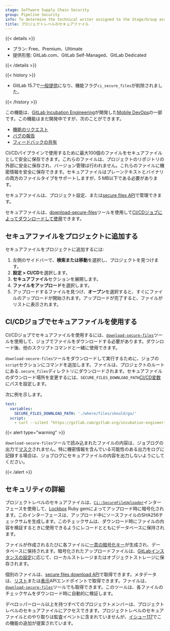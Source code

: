 ```yaml
---
stage: Software Supply Chain Security
group: Pipeline Security
info: To determine the technical writer assigned to the Stage/Group associated with this page, see https://handbook.gitlab.com/handbook/product/ux/technical-writing/#assignments
title: プロジェクトレベルのセキュアファイル
---
```


{{< details >}}

- プラン: Free、Premium、Ultimate
- 提供形態: GitLab.com、GitLab Self-Managed、GitLab Dedicated

{{< /details >}}

{{< history >}}

- GitLab 15.7で[一般提供](https://gitlab.com/gitlab-org/gitlab/-/issues/350748)になり、機能フラグ`ci_secure_files`が削除されました。

{{< /history >}}

この機能は、[GitLab Incubation Engineering](https://handbook.gitlab.com/handbook/engineering/development/incubation/)が開発した[Mobile DevOps](../mobile_devops/_index.md)の一部です。この機能はまだ開発中ですが、次のことができます。

- [機能のリクエスト](https://gitlab.com/gitlab-org/incubation-engineering/mobile-devops/feedback/-/issues/new?issuable_template=feature_request)
- [バグの報告](https://gitlab.com/gitlab-org/incubation-engineering/mobile-devops/feedback/-/issues/new?issuable_template=report_bug)
- [フィードバックの共有](https://gitlab.com/gitlab-org/incubation-engineering/mobile-devops/feedback/-/issues/new?issuable_template=general_feedback)

CI/CDパイプラインで使用するために最大100個のファイルをセキュアファイルとして安全に保存できます。これらのファイルは、プロジェクトのリポジトリの外部に安全に保存され、バージョン管理は行われません。これらのファイルに機密情報を安全に保存できます。セキュアファイルはプレーンテキストとバイナリの両方のファイルタイプをサポートしますが、5 MB以下である必要があります。

セキュアファイルは、プロジェクト設定、または[secure files API](../../api/secure_files.md)で管理できます。

セキュアファイルは、[download-secure-files](https://gitlab.com/gitlab-org/incubation-engineering/mobile-devops/download-secure-files)ツールを使用して[CI/CDジョブによってダウンロードして使用](#use-secure-files-in-cicd-jobs)できます。

## セキュアファイルをプロジェクトに追加する

セキュアファイルをプロジェクトに追加するには:

1. 左側のサイドバーで、**検索または移動**を選択し、プロジェクトを見つけます。
1. **設定 > CI/CD**を選択します。
1. **セキュアファイル**セクションを展開します。
1. **ファイルをアップロード**を選択します。
1. アップロードするファイルを見つけ、**オープン**を選択すると、すぐにファイルのアップロードが開始されます。アップロードが完了すると、ファイルがリストに表示されます。

## CI/CDジョブでセキュアファイルを使用する

CI/CDジョブでセキュアファイルを使用するには、[`download-secure-files`](https://gitlab.com/gitlab-org/incubation-engineering/mobile-devops/download-secure-files)ツールを使用して、ジョブでファイルをダウンロードする必要があります。ダウンロード後、他のスクリプトコマンドと一緒に使用できます。

`download-secure-files`ツールをダウンロードして実行するために、ジョブの`script`セクションにコマンドを追加します。ファイルは、プロジェクトのルートにある`.secure_files`ディレクトリにダウンロードされます。セキュアファイルのダウンロード場所を変更するには、`SECURE_FILES_DOWNLOAD_PATH`[CI/CD変数](../variables/_index.md)にパスを設定します。

次に例を示します。

```yaml
test:
  variables:
    SECURE_FILES_DOWNLOAD_PATH: './where/files/should/go/'
  script:
    - curl --silent "https://gitlab.com/gitlab-org/incubation-engineering/mobile-devops/download-secure-files/-/raw/main/installer" | bash
```

{{< alert type="warning" >}}

`download-secure-files`ツールで読み込まれたファイルの内容は、ジョブログの出力で[マスク](../variables/_index.md#mask-a-cicd-variable)されません。特に機密情報を含んでいる可能性のある出力をログに記録する場合は、ジョブログにセキュアファイルの内容を出力しないようにしてください。

{{< /alert >}}

## セキュリティの詳細

プロジェクトレベルのセキュアファイルは、[`Ci::SecureFileUploader`](https://gitlab.com/gitlab-org/gitlab/-/blob/master/app/uploaders/ci/secure_file_uploader.rb)インターフェースを使用して、[Lockbox](https://github.com/ankane/lockbox) Ruby gemによってアップロード時に暗号化されます。このインターフェースは、アップロード中にソースファイルのSHA256チェックサムを生成します。このチェックサムは、ダウンロード時にファイルの内容を検証するときに使用できるようにレコードとともにデータベースに保持されます。

ファイルが作成されるたびに各ファイルに[一意の暗号化キー](https://gitlab.com/gitlab-org/gitlab/-/blob/master/app/models/ci/secure_file.rb#L27)が生成され、データベースに保持されます。暗号化されたアップロードファイルは、[GitLabインスタンスの設定](../../administration/cicd/secure_files.md)に応じて、ローカルストレージまたはオブジェクトストレージに保存されます。

個別のファイルは、[secure files download API](../../api/secure_files.md#download-secure-file)で取得できます。メタデータは、[リスト](../../api/secure_files.md#list-project-secure-files)または[表示](../../api/secure_files.md#show-secure-file-details)APIエンドポイントで取得できます。ファイルは、[`download-secure-files`](https://gitlab.com/gitlab-org/incubation-engineering/mobile-devops/download-secure-files)ツールでも取得できます。このツールは、各ファイルのチェックサムをダウンロード時に自動的に検証します。

デベロッパーロール以上を持つすべてのプロジェクトメンバーは、プロジェクトレベルのセキュアファイルにアクセスできます。プロジェクトレベルのセキュアファイルとのやり取りは監査イベントに含まれていませんが、[イシュー117](https://gitlab.com/gitlab-org/incubation-engineering/mobile-devops/readme/-/issues/117)でこの機能の追加が提案されています。
